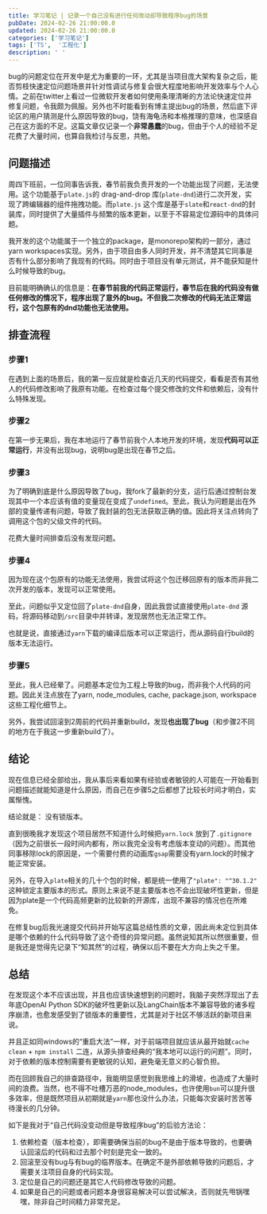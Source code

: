 ```yaml
---
title: 学习笔记 | 记录一个自己没有进行任何改动却导致程序bug的场景
pubDate: 2024-02-26 21:00:00.0
updated: 2024-02-26 21:00:00.0
categories: ['学习笔记']
tags: ['TS',  '工程化']
description: ' '
---
```


bug的问题定位在开发中是尤为重要的一环，尤其是当项目庞大架构复杂之后，能否剪枝快速定位问题场景并针对性调试与修复会很大程度地影响开发效率与个人心情。之前在twitter上看过一位微软开发者如何使用条理清晰的方法论快速定位并修复问题，令我颇为佩服。另外也不时能看到有博主提出bug的场景，然后底下评论区的用户猜测是什么原因导致的bug，饶有海龟汤和本格推理的意味，也深感自己在这方面的不足。这篇文章仅记录一个**非常愚蠢**的bug，但由于个人的经验不足花费了大量时间，也算自我检讨与反思，共勉。

## 问题描述

周四下班前，一位同事告诉我，春节前我负责开发的一个功能出现了问题，无法使用。这个功能基于`plate.js`的 drag-and-drop 库(`plate-dnd`)进行二次开发，实现了跨编辑器的组件拖拽功能。而`plate.js` 这个库是基于`slate`和`react-dnd`的封装库，同时提供了大量插件与频繁的版本更新，以至于不容易定位源码中的具体问题。

我开发的这个功能属于一个独立的package，是monorepo架构的一部分，通过yarn workspaces实现。另外，由于项目由多人同时开发，并不清楚其它同事是否有什么部分影响了我现有的代码。同时由于项目没有单元测试，并不能获知是什么时候导致的bug。

目前能明确确认的信息是：**在春节前我的代码正常运行，春节后在我的代码没有做任何修改的情况下，程序出现了意外的bug。不但我二次修改的代码无法正常运行，这个包原有的dnd功能也无法使用。**

## 排查流程

### 步骤1

在遇到上面的场景后，我的第一反应就是检查近几天的代码提交，看看是否有其他人的代码修改影响了我原有功能。在检查过每个提交修改的文件和依赖后，没有什么特殊发现。

### 步骤2

在第一步无果后，我在本地运行了春节前我个人本地开发的环境，发现**代码可以正常运行**，并没有出现bug，说明bug是出现在春节之后。

### 步骤3

为了明确到底是什么原因导致了bug，我fork了最新的分支，运行后通过控制台发现其中一个本应该有值的变量现在变成了`undefined`。至此，我认为问题是出在外部的变量传递有问题，导致了我封装的包无法获取正确的值。因此将关注点转向了调用这个包的父级文件的代码。

花费大量时间排查后没有发现问题。

### 步骤4

因为现在这个包原有的功能无法使用，我尝试将这个包迁移回原有的版本而非我二次开发的版本，发现可以正常使用。

至此，问题似乎又定位回了`plate-dnd`自身，因此我尝试直接使用`plate-dnd` 源码，将源码移动到`/src`目录中并转译，发现居然也无法正常工作。

也就是说，直接通过`yarn`下载的编译后版本可以正常运行，而从源码自行build的版本无法运行。

### 步骤5

至此，我人已经晕了。问题基本定位为工程上导致的bug，而非我个人代码的问题。因此关注点放在了yarn, node_modules, cache, package.json, workspace 这些工程化细节上。

另外，我尝试回滚到2周前的代码并重新build，发现**也出现了bug**（和步骤2不同的地方在于我这一步重新build了）。

## 结论

现在信息已经全部给出，我从事后来看如果有经验或者敏锐的人可能在一开始看到问题描述就能知道是什么原因，而自己在步骤5之后都想了比较长时间才明白，实属惭愧。

结论就是：
没有锁版本。

直到很晚我才发现这个项目居然不知道什么时候把`yarn.lock` 放到了`.gitignore`（因为之前很长一段时间内都有，所以我完全没有考虑版本变动的问题）。而其他同事移除lock的原因是，一个需要付费的动画库`gsap`需要没有yarn.lock的时候才能正常安装。

另外，在导入`plate`相关的几十个包的时候，都是统一使用了`"plate": "^30.1.2"` 这种锁定主要版本的形式。原则上来说不是主要版本也不会出现破坏性更新，但是因为plate是一个代码高频更新的比较新的开源库，出现不兼容的情况也在所难免。

在修复bug后我光速提交代码并开始写这篇总结性质的文章，因此尚未定位到具体是哪个依赖的什么代码导致了这个奇怪的异常问题。虽然说知其所以然很重要，但是我还是觉得先记录下“知其然”的过程，确保以后不要在大方向上失之千里。

## 总结

在发现这个本不应该出现，并且也应该快速想到的问题时，我脑子突然浮现出了去年底OpenAI Python SDK的破坏性更新以及LangChain版本不兼容导致的诸多程序崩溃，也愈发感受到了锁版本的重要性，尤其是对于社区不够活跃的新项目来说。

并且正如同windows的“重启大法”一样，对于前端项目就应该从最开始就`cache clean` + `npm install` 二连，从源头排查经典的“我本地可以运行的问题”。同时，对于依赖的版本控制需要有更敏锐的认知，避免毫无意义的心智负担。

而在回顾我自己的排查路径中，我能明显感觉到我思维上的滑坡，也造成了大量时间的浪费。当然，也不得不吐槽万恶的node_modules，也许使用`bun`可以提升很多效率，但是既然项目从初期就是`yarn`那也没什么办法，只能每次安装时苦苦等待漫长的几分钟。

如下是我对于“自己代码没变动但是导致程序bug”的后验方法论：

1. 依赖检查（版本检查），即需要确保当前的bug不是由于版本导致的，也要确认回滚后的代码和过去那个时刻是完全一致的。
2. 回滚至没有bug与有bug的临界版本。在确定不是外部依赖导致的问题后，才需要关注项目自身的代码实现。
3. 定位是自己的问题还是其它人代码修改导致的问题。
4. 如果是自己的问题或者问题本身很容易解决可以尝试解决，否则就先甩锅嘿嘿，除非自己时间精力非常充足。
